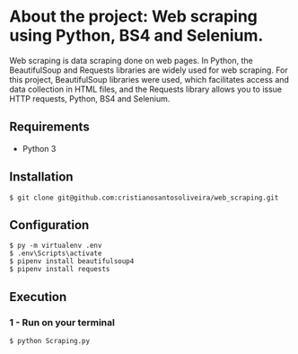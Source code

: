 
# About the project: Web scraping using Python, BS4 and Selenium.

Web scraping is data scraping done on web pages. In Python, the BeautifulSoup and Requests libraries
are widely used for web scraping.
For this project, BeautifulSoup libraries were used, which facilitates access and data collection in HTML files,
and the Requests library allows you to issue HTTP requests, Python, BS4 and Selenium.

## Requirements
* Python 3


## Installation

```
$ git clone git@github.com:cristianosantosoliveira/web_scraping.git
```

## Configuration

```
$ py -m virtualenv .env  									
$ .env\Scripts\activate	  								
$ pipenv install beautifulsoup4							
$ pipenv install requests  
```

## Execution

### 1 - Run on your terminal
```
$ python Scraping.py
```
